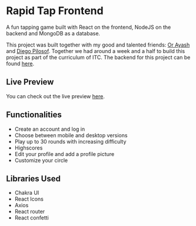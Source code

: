 # Rapid Tap Frontend

A fun tapping game built with React on the frontend, NodeJS on the backend and MongoDB as a database.

This project was built together with my good and talented friends: [Or Ayash](https://github.com/Ayashor) and [Diego Pilosof](https://github.com/diegopilosof). Together we had around a week and a half to build this project as part of the curriculum of ITC. The backend for this project can be found [here](https://github.com/Golannnnn/rapid-tap-backend).

## Live Preview

You can check out the live preview [here](https://rapid-tap-frontend-golannnnn.vercel.app/).

## Functionalities

- Create an account and log in
- Choose between mobile and desktop versions
- Play up to 30 rounds with increasing difficulty
- Highscores
- Edit your profile and add a profile picture
- Customize your circle 

## Libraries Used

- Chakra UI
- React Icons
- Axios
- React router
- React confetti

